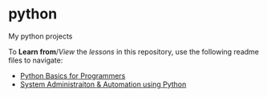 # python
My python projects

To **Learn from**/_View_ the _lessons_ in this repository, use the following readme files to navigate:

- [Python Basics for Programmers](/HeadFirstPython/README.md)
- [System Administraiton & Automation using Python](/SysAdminPython/README.md)
